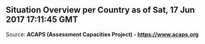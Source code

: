 ## Situation Overview per Country as of Sat, 17 Jun 2017 17:11:45 GMT

Source: **ACAPS (Assessment Capacities Project) - https://www.acaps.org**